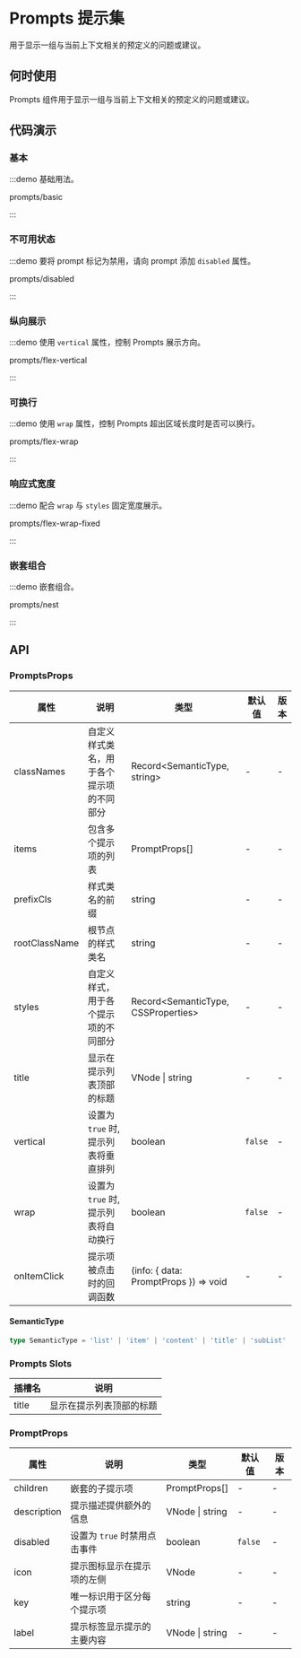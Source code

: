 # Prompts 提示集

用于显示一组与当前上下文相关的预定义的问题或建议。

## 何时使用

Prompts 组件用于显示一组与当前上下文相关的预定义的问题或建议。

## 代码演示

### 基本

:::demo 基础用法。

prompts/basic

:::

### 不可用状态

:::demo 要将 prompt 标记为禁用，请向 prompt 添加 `disabled` 属性。

prompts/disabled

:::

### 纵向展示

:::demo 使用 `vertical` 属性，控制 Prompts 展示方向。

prompts/flex-vertical

:::

### 可换行

:::demo 使用 `wrap` 属性，控制 Prompts 超出区域长度时是否可以换行。

prompts/flex-wrap

:::

### 响应式宽度

:::demo 配合 `wrap` 与 `styles` 固定宽度展示。

prompts/flex-wrap-fixed

:::

### 嵌套组合

:::demo 嵌套组合。

prompts/nest

:::

## API

<!-- 通用属性参考：[通用属性](/docs/react/common-props) -->

### PromptsProps

| 属性          | 说明                                     | 类型                                  | 默认值  | 版本 |
| ------------- | ---------------------------------------- | ------------------------------------- | ------- | ---- |
| classNames    | 自定义样式类名，用于各个提示项的不同部分 | Record<SemanticType, string>          | -       | -    |
| items         | 包含多个提示项的列表                     | PromptProps[]                         | -       | -    |
| prefixCls     | 样式类名的前缀                           | string                                | -       | -    |
| rootClassName | 根节点的样式类名                         | string                                | -       | -    |
| styles        | 自定义样式，用于各个提示项的不同部分     | Record<SemanticType, CSSProperties>   | -       | -    |
| title         | 显示在提示列表顶部的标题                 | VNode \| string                       | -       | -    |
| vertical      | 设置为 `true` 时, 提示列表将垂直排列     | boolean                               | `false` | -    |
| wrap          | 设置为 `true` 时, 提示列表将自动换行     | boolean                               | `false` | -    |
| onItemClick   | 提示项被点击时的回调函数                 | (info: { data: PromptProps }) => void | -       | -    |

#### SemanticType

```typescript | pure
type SemanticType = 'list' | 'item' | 'content' | 'title' | 'subList' | 'subItem';
```

### Prompts Slots

| 插槽名 | 说明                     |
| ------ | ------------------------ |
| title  | 显示在提示列表顶部的标题 |

### PromptProps

| 属性        | 说明                         | 类型            | 默认值  | 版本 |
| ----------- | ---------------------------- | --------------- | ------- | ---- |
| children    | 嵌套的子提示项               | PromptProps[]   | -       | -    |
| description | 提示描述提供额外的信息       | VNode \| string | -       | -    |
| disabled    | 设置为 `true` 时禁用点击事件 | boolean         | `false` | -    |
| icon        | 提示图标显示在提示项的左侧   | VNode           | -       | -    |
| key         | 唯一标识用于区分每个提示项   | string          | -       | -    |
| label       | 提示标签显示提示的主要内容   | VNode \| string | -       | -    |
